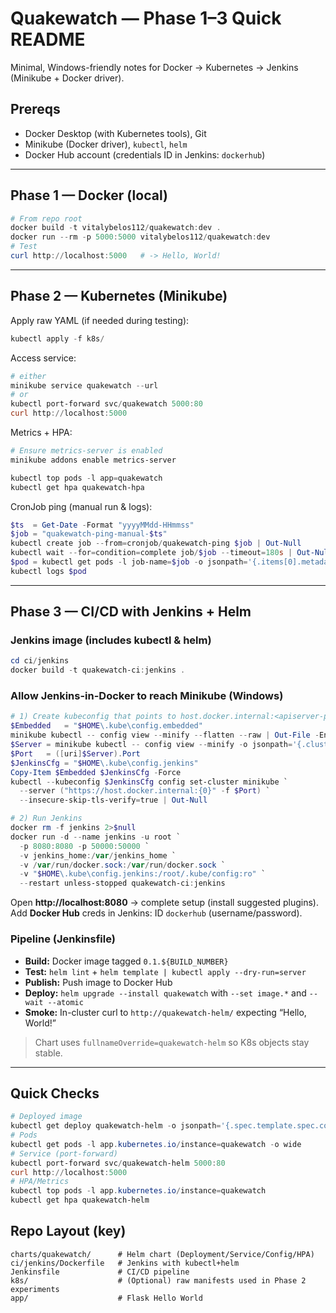 # Quakewatch — Phase 1–3 Quick README

Minimal, Windows-friendly notes for Docker → Kubernetes → Jenkins (Minikube + Docker driver).

## Prereqs
- Docker Desktop (with Kubernetes tools), Git
- Minikube (Docker driver), `kubectl`, `helm`
- Docker Hub account (credentials ID in Jenkins: `dockerhub`)

---

## Phase 1 — Docker (local)
```powershell
# From repo root
docker build -t vitalybelos112/quakewatch:dev .
docker run --rm -p 5000:5000 vitalybelos112/quakewatch:dev
# Test
curl http://localhost:5000   # -> Hello, World!
```

---

## Phase 2 — Kubernetes (Minikube)
Apply raw YAML (if needed during testing):
```powershell
kubectl apply -f k8s/
```

Access service:
```powershell
# either
minikube service quakewatch --url
# or
kubectl port-forward svc/quakewatch 5000:80
curl http://localhost:5000
```

Metrics + HPA:
```powershell
# Ensure metrics-server is enabled
minikube addons enable metrics-server

kubectl top pods -l app=quakewatch
kubectl get hpa quakewatch-hpa
```

CronJob ping (manual run & logs):
```powershell
$ts  = Get-Date -Format "yyyyMMdd-HHmmss"
$job = "quakewatch-ping-manual-$ts"
kubectl create job --from=cronjob/quakewatch-ping $job | Out-Null
kubectl wait --for=condition=complete job/$job --timeout=180s | Out-Null
$pod = kubectl get pods -l job-name=$job -o jsonpath='{.items[0].metadata.name}'
kubectl logs $pod
```

---

## Phase 3 — CI/CD with Jenkins + Helm
### Jenkins image (includes kubectl & helm)
```powershell
cd ci/jenkins
docker build -t quakewatch-ci:jenkins .
```

### Allow Jenkins-in-Docker to reach Minikube (Windows)
```powershell
# 1) Create kubeconfig that points to host.docker.internal:<apiserver-port>
$Embedded   = "$HOME\.kube\config.embedded"
minikube kubectl -- config view --minify --flatten --raw | Out-File -Encoding ascii $Embedded
$Server = minikube kubectl -- config view --minify -o jsonpath='{.clusters[0].cluster.server}'
$Port   = ([uri]$Server).Port
$JenkinsCfg = "$HOME\.kube\config.jenkins"
Copy-Item $Embedded $JenkinsCfg -Force
kubectl --kubeconfig $JenkinsCfg config set-cluster minikube `
  --server ("https://host.docker.internal:{0}" -f $Port) `
  --insecure-skip-tls-verify=true | Out-Null

# 2) Run Jenkins
docker rm -f jenkins 2>$null
docker run -d --name jenkins -u root `
  -p 8080:8080 -p 50000:50000 `
  -v jenkins_home:/var/jenkins_home `
  -v /var/run/docker.sock:/var/run/docker.sock `
  -v "$HOME\.kube\config.jenkins:/root/.kube/config:ro" `
  --restart unless-stopped quakewatch-ci:jenkins
```

Open **http://localhost:8080** → complete setup (install suggested plugins).  
Add **Docker Hub** creds in Jenkins: ID `dockerhub` (username/password).

### Pipeline (Jenkinsfile)
- **Build:** Docker image tagged `0.1.${BUILD_NUMBER}`
- **Test:** `helm lint` + `helm template | kubectl apply --dry-run=server`
- **Publish:** Push image to Docker Hub
- **Deploy:** `helm upgrade --install quakewatch` with `--set image.*` and `--wait --atomic`
- **Smoke:** In-cluster curl to `http://quakewatch-helm/` expecting “Hello, World!”

> Chart uses `fullnameOverride=quakewatch-helm` so K8s objects stay stable.

---

## Quick Checks
```powershell
# Deployed image
kubectl get deploy quakewatch-helm -o jsonpath='{.spec.template.spec.containers[0].image}'
# Pods
kubectl get pods -l app.kubernetes.io/instance=quakewatch -o wide
# Service (port-forward)
kubectl port-forward svc/quakewatch-helm 5000:80
curl http://localhost:5000
# HPA/Metrics
kubectl top pods -l app.kubernetes.io/instance=quakewatch
kubectl get hpa quakewatch-helm
```

## Repo Layout (key)
```
charts/quakewatch/      # Helm chart (Deployment/Service/Config/HPA)
ci/jenkins/Dockerfile   # Jenkins with kubectl+helm
Jenkinsfile             # CI/CD pipeline
k8s/                    # (Optional) raw manifests used in Phase 2 experiments
app/                    # Flask Hello World
```
